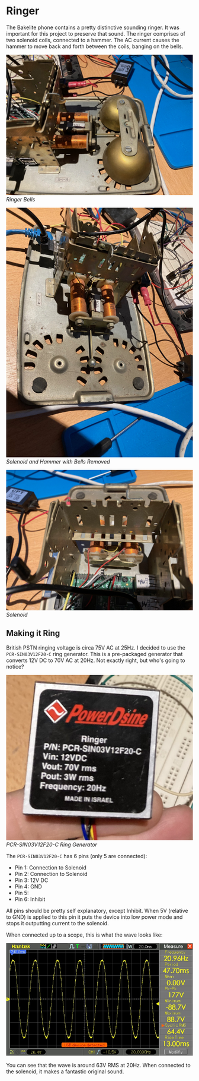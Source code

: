 Ringer
======

The Bakelite phone contains a pretty distinctive sounding ringer. It was important for this project
to preserve that sound. The ringer comprises of two solenoid coils, connected to a hammer. The AC
current causes the hammer to move back and forth between the coils, banging on the bells.

![Ringer Bell](images/bell.jpg)
*Ringer Bells*

![Solenoid Hammer](images/solenoid-hammer.jpg)
*Solenoid and Hammer with Bells Removed*

![Solenoid](images/solenoid.jpg)
*Solenoid*

## Making it Ring

British PSTN ringing voltage is circa 75V AC at 25Hz. I decided to use the `PCR-SIN03V12F20-C` ring generator. 
This is a pre-packaged generator that converts 12V DC to 70V AC at 20Hz. Not exactly right, but who's going 
to notice?

![PCR-SIN03V12F20-C Ring Generator](images/PCR-SIN03V12F20-C.jpg)
*PCR-SIN03V12F20-C Ring Generator*

The `PCR-SIN03V12F20-C` has 6 pins (only 5 are connected):

* Pin 1: Connection to Solenoid
* Pin 2: Connection to Solenoid
* Pin 3: 12V DC
* Pin 4: GND
* Pin 5: 
* Pin 6: Inhibit

All pins should be pretty self explanatory, except Inhibit. When 5V (relative to GND) is applied to this pin 
it puts the device into low power mode and stops it outputting current to the solenoid.

When connected up to a scope, this is what the wave looks like:

![PCR-SIN03V12F20-C Wave](images/ringer-wave.jpg)

You can see that the wave is around 63V RMS at 20Hz. When connected to the solenoid, it makes a fantastic 
original sound.
